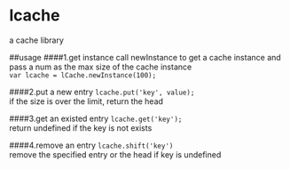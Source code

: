 # lcache
a cache library

##usage
####1.get instance
call newInstance to get a cache instance and pass a num as the max size of the cache instance  
`var lcache = lCache.newInstance(100);`

####2.put a new entry
`lcache.put('key', value);`  
if the size is over the limit, return the head

####3.get an existed entry
`lcache.get('key');`  
return undefined if the key is not exists

####4.remove an entry
`lcache.shift('key')`  
remove the specified entry or the head if key is undefined
